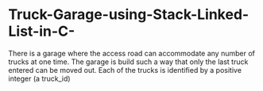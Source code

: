 # Truck-Garage-using-Stack-Linked-List-in-C-
There is a garage where the access road can accommodate any number of trucks at one time. The garage is build such a way that only the last truck entered can be moved out. Each of the trucks is identified by a positive integer (a truck_id)
